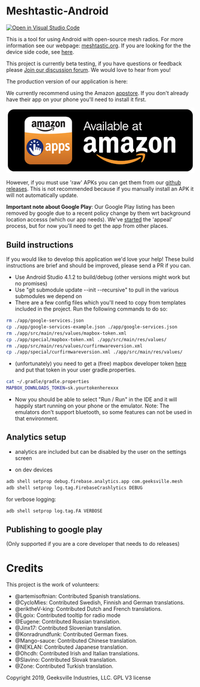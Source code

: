 # Meshtastic-Android

[![Open in Visual Studio Code](https://open.vscode.dev/badges/open-in-vscode.svg)](https://open.vscode.dev/meshtastic/Meshtastic-Android)

This is a tool for using Android with open-source mesh radios. For more information see our webpage: [meshtastic.org](https://www.meshtastic.org). If you are looking for the the device side code, see [here](https://github.com/meshtastic/Meshtastic-esp32).

This project is currently beta testing, if you have questions or feedback please [Join our discussion forum](https://meshtastic.discourse.group/). We would love to hear from you!

The production version of our application is here:

<!---
[![Download at https://play.google.com/store/apps/details?id=com.geeksville.mesh](https://play.google.com/intl/en_us/badges/static/images/badges/en_badge_web_generic.png)](https://play.google.com/store/apps/details?id=com.geeksville.mesh&referrer=utm_source%3Dgithub-android-readme)

But if you want the beta-test app now, we'd love to have your help testing.  Three steps to opt-in to the test:

1. Join [this Google group](https://groups.google.com/forum/#!forum/meshtastic-alpha-testers) with the account you use in Google Play.  **Optional** - if you just want 'beta builds'
not bleeding edge alpha test builds skip to the next step.
2. Go to this [URL](https://play.google.com/apps/testing/com.geeksville.mesh) to opt-in to the alpha/beta test.
3. If you encounter any problems or have questions, [post in the forum](https://meshtastic.discourse.group/)t and we'll help.
-->

We currently recommend using the Amazon [appstore](https://www.amazon.com/Geeksville-Industries-Meshtastic/dp/B08CY9394Q). If you don't already have their app on your phone you'll need to install it first.

[![Amazon appstore link](images/amazon-fire-button.png)](https://www.amazon.com/Geeksville-Industries-Meshtastic/dp/B08CY9394Q)

However, if you must use 'raw' APKs you can get them from our [github releases](https://github.com/meshtastic/Meshtastic-Android/releases). This is not recommended because if you manually install an APK it will not automatically update.

**Important note about Google Play**: Our Google Play listing has been removed by google due to a recent policy change by them wrt background location accesss (which our app needs). We've [started](https://meshtastic.org/docs/software/android/location-access)
the 'appeal' process, but for now you'll need to get the app from other places.

## Build instructions

If you would like to develop this application we'd love your help! These build instructions are brief
and should be improved, please send a PR if you can.

- Use Android Studio 4.1.2 to build/debug (other versions might work but no promises)
- Use "git submodule update --init --recursive" to pull in the various submodules we depend on
- There are a few config files which you'll need to copy from templates included in the project.
  Run the following commands to do so:

```bash
rm ./app/google-services.json
cp ./app/google-services-example.json ./app/google-services.json
rm ./app/src/main/res/values/mapbox-token.xml
cp ./app/special/mapbox-token.xml ./app/src/main/res/values/
rm ./app/src/main/res/values/curfirmwareversion.xml
cp ./app/special/curfirmwareversion.xml ./app/src/main/res/values/
```

- (unfortunately) you need to get a (free) mapbox developer token [here](https://docs.mapbox.com/android/maps/guides/install/) and put that token in your user gradle.properties.

```bash
cat ~/.gradle/gradle.properties
MAPBOX_DOWNLOADS_TOKEN=sk.yourtokenherexxx
```

- Now you should be able to select "Run / Run" in the IDE and it will happily start running on your phone
  or the emulator. Note: The emulators don't support bluetooth, so some features can not be used in
  that environment.

## Analytics setup

- analytics are included but can be disabled by the user on the settings screen

- on dev devices

```bash
adb shell setprop debug.firebase.analytics.app com.geeksville.mesh
adb shell setprop log.tag.FirebaseCrashlytics DEBUG
```

for verbose logging:

```bash
adb shell setprop log.tag.FA VERBOSE
```

## Publishing to google play

(Only supported if you are a core developer that needs to do releases)

# Credits

This project is the work of volunteers:

- @artemisoftnian: Contributed Spanish translations.
- @CycloMies: Contributed Swedish, Finnish and German translations.
- @eriktheV-king: Contributed Dutch and French translations.
- @Lgoix: Contributed tooltip for radio mode
- @Eugene: Contributed Russian translation.
- @Jinx17: Contributed Slovenian translation.
- @Konradrundfunk: Contributed German fixes.
- @Mango-sauce: Contributed Chinese translation.
- @NEKLAN: Contributed Japanese translation.
- @Ohcdh: Contributed Irish and Italian translations.
- @Slavino: Contributed Slovak translation.
- @Zone: Contributed Turkish translation.

Copyright 2019, Geeksville Industries, LLC. GPL V3 license
